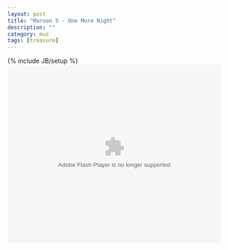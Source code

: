 ```yaml
---
layout: post
title: "Maroon 5 - One More Night"
description: ""
category: muz
tags: [treasure]
---
```

{% include JB/setup %}
<embed src="http://player.opengg.me/player.php/sid/XNDU1OTcyNTE2/v.swf" quality="high" width="480" height="400" align="middle" allowScriptAccess="sameDomain" allowFullscreen="true" type="application/x-shockwave-flash"></embed>

